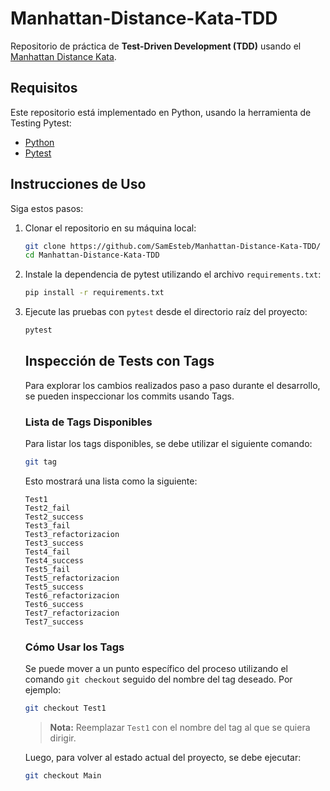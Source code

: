 # Manhattan-Distance-Kata-TDD

Repositorio de práctica de **Test-Driven Development (TDD)** usando el [Manhattan Distance Kata](https://kata-log.rocks/manhattan-distance-kata).

## Requisitos

Este repositorio está implementado en Python, usando la herramienta de Testing Pytest:

- [Python](https://www.python.org/downloads/)
- [Pytest](https://docs.pytest.org/en/stable/getting-started.html)

## Instrucciones de Uso

Siga estos pasos:

1. Clonar el repositorio en su máquina local:
    ```bash
    git clone https://github.com/SamEsteb/Manhattan-Distance-Kata-TDD/
    cd Manhattan-Distance-Kata-TDD
    ```

2. Instale la dependencia de pytest utilizando el archivo `requirements.txt`:
    ```bash
    pip install -r requirements.txt
    ``` 

3. Ejecute las pruebas con `pytest` desde el directorio raíz del proyecto:
    ```bash
    pytest
    ```
    ## Inspección de Tests con Tags

    Para explorar los cambios realizados paso a paso durante el desarrollo, se pueden inspeccionar los commits usando Tags.

    ### Lista de Tags Disponibles

    Para listar los tags disponibles, se debe utilizar el siguiente comando:

    ```bash
    git tag
    ```

    Esto mostrará una lista como la siguiente:

    ```
    Test1
    Test2_fail
    Test2_success
    Test3_fail
    Test3_refactorizacion
    Test3_success
    Test4_fail
    Test4_success
    Test5_fail
    Test5_refactorizacion
    Test5_success
    Test6_refactorizacion
    Test6_success
    Test7_refactorizacion
    Test7_success
    ```

    ### Cómo Usar los Tags

    Se puede mover a un punto específico del proceso utilizando el comando `git checkout` seguido del nombre del tag deseado. Por ejemplo:

    ```bash
    git checkout Test1
    ```

    > **Nota:** Reemplazar `Test1` con el nombre del tag al que se quiera dirigir.

    Luego, para volver al estado actual del proyecto, se debe ejecutar:

    ```bash
    git checkout Main
    ```



